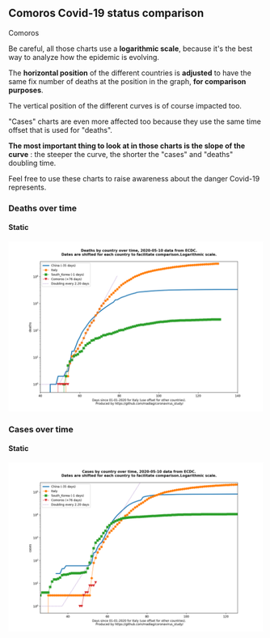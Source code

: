 ## Comoros Covid-19 status comparison 

Comoros



Be careful, all those charts use a **logarithmic scale**, because it's the best way to analyze how the epidemic is evolving.
 
The **horizontal position** of the different countries is **adjusted** to have the same fix number of deaths at the position in the graph, **for comparison purposes**.

The vertical position of the different curves is of course impacted too.

"Cases" charts are even more affected too because they use the same time offset that is used for "deaths".

**The most important thing to look at in those charts is the slope of the curve** : the steeper the curve, the shorter the "cases" and "deaths" doubling time.

Feel free to use these charts to raise awareness about the danger Covid-19 represents. 


 
### Deaths over time
 
#### Static
![Comoros covid-19 deaths static chart](https://raw.githubusercontent.com/madlag/coronavirus_study/master/notebooks/graphs/2020-05-10/countries/Comoros/2020-05-10_Comoros_deaths.png "Comoros covid-19 deaths static chart")   

 
### Cases over time
 
#### Static
![Comoros covid-19 cases static chart](https://raw.githubusercontent.com/madlag/coronavirus_study/master/notebooks/graphs/2020-05-10/countries/Comoros/2020-05-10_Comoros_cases.png "Comoros covid-19 cases static chart")   

